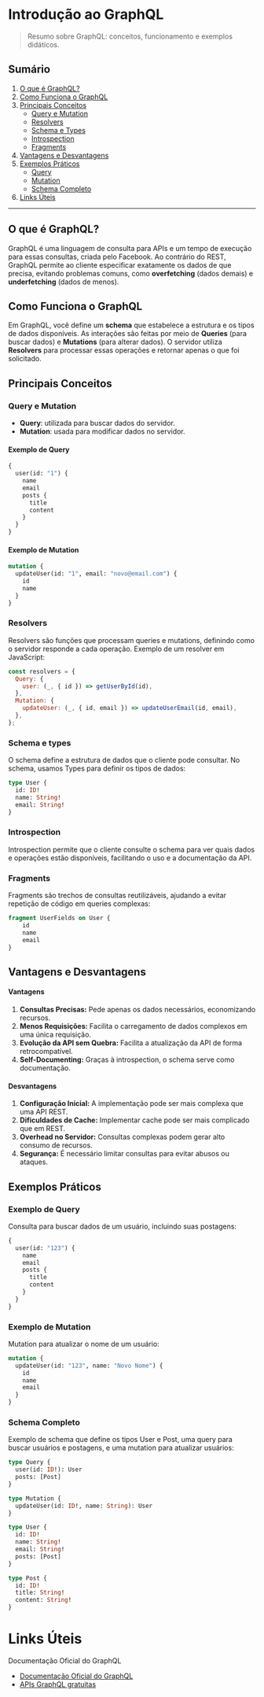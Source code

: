 # Introdução ao GraphQL

> Resumo sobre GraphQL: conceitos, funcionamento e exemplos didáticos.

## Sumário

1. [O que é GraphQL?](#o-que-é-graphql)
2. [Como Funciona o GraphQL](#como-funciona-o-graphql)
3. [Principais Conceitos](#principais-conceitos)
   - [Query e Mutation](#query-e-mutation)
   - [Resolvers](#resolvers)
   - [Schema e Types](#schema-e-types)
   - [Introspection](#introspection)
   - [Fragments](#fragments)
4. [Vantagens e Desvantagens](#vantagens-e-desvantagens)
5. [Exemplos Práticos](#exemplos-práticos)
   - [Query](#exemplo-de-query)
   - [Mutation](#exemplo-de-mutation)
   - [Schema Completo](#schema-completo)
6. [Links Úteis](#links-úteis)

---

## O que é GraphQL?

GraphQL é uma linguagem de consulta para APIs e um tempo de execução para essas consultas, criada pelo Facebook. Ao contrário do REST, GraphQL permite ao cliente especificar exatamente os dados de que precisa, evitando problemas comuns, como **overfetching** (dados demais) e **underfetching** (dados de menos).

## Como Funciona o GraphQL

Em GraphQL, você define um **schema** que estabelece a estrutura e os tipos de dados disponíveis. As interações são feitas por meio de **Queries** (para buscar dados) e **Mutations** (para alterar dados). O servidor utiliza **Resolvers** para processar essas operações e retornar apenas o que foi solicitado.

## Principais Conceitos

### Query e Mutation

- **Query**: utilizada para buscar dados do servidor.
- **Mutation**: usada para modificar dados no servidor.

#### Exemplo de Query
```graphql
{
  user(id: "1") {
    name
    email
    posts {
      title
      content
    }
  }
}
```


#### Exemplo de Mutation
```graphql
mutation {
  updateUser(id: "1", email: "novo@email.com") {
    id
    name
  }
}
```

### Resolvers

Resolvers são funções que processam queries e mutations, definindo como o servidor responde a cada operação. Exemplo de um resolver em JavaScript:
```javascript
const resolvers = {
  Query: {
    user: (_, { id }) => getUserById(id),
  },
  Mutation: {
    updateUser: (_, { id, email }) => updateUserEmail(id, email),
  },
};
```

### Schema e types

O schema define a estrutura de dados que o cliente pode consultar. No schema, usamos Types para definir os tipos de dados:
```graphql
type User {
  id: ID!
  name: String!
  email: String!
}
```

### Introspection

Introspection permite que o cliente consulte o schema para ver quais dados e operações estão disponíveis, facilitando o uso e a documentação da API.

### Fragments
Fragments são trechos de consultas reutilizáveis, ajudando a evitar repetição de código em queries complexas:
```graphql
fragment UserFields on User {
    id
    name
    email
}
```

## Vantagens e Desvantagens

#### Vantagens

1. **Consultas Precisas:** Pede apenas os dados necessários, economizando recursos.
2. **Menos Requisições:** Facilita o carregamento de dados complexos em uma única requisição.
3. **Evolução da API sem Quebra:** Facilita a atualização da API de forma retrocompatível.
4. **Self-Documenting:** Graças à introspection, o schema serve como documentação.

#### Desvantagens

1. **Configuração Inicial:** A implementação pode ser mais complexa que uma API REST.
2. **Dificuldades de Cache:** Implementar cache pode ser mais complicado que em REST.
3. **Overhead no Servidor:** Consultas complexas podem gerar alto consumo de recursos.
4. **Segurança:** É necessário limitar consultas para evitar abusos ou ataques.


## Exemplos Práticos

### Exemplo de Query
Consulta para buscar dados de um usuário, incluindo suas postagens:
```graphql
{
  user(id: "123") {
    name
    email
    posts {
      title
      content
    }
  }
}
```

### Exemplo de Mutation
Mutation para atualizar o nome de um usuário:
```graphql
mutation {
  updateUser(id: "123", name: "Novo Nome") {
    id
    name
    email
  }
}
```

### Schema Completo
Exemplo de schema que define os tipos User e Post, uma query para buscar usuários e postagens, e uma mutation para atualizar usuários:
```graphql
type Query {
  user(id: ID!): User
  posts: [Post]
}

type Mutation {
  updateUser(id: ID!, name: String): User
}

type User {
  id: ID!
  name: String!
  email: String!
  posts: [Post]
}

type Post {
  id: ID!
  title: String!
  content: String!
}
```

# Links Úteis
Documentação Oficial do GraphQL
- [Documentação Oficial do GraphQL](https://graphql.org/learn/)
- [APIs GraphQL gratuitas](https://www.postman.com/devrel/graphql-examples/collection/94xo3pv/free-graphql-apis)